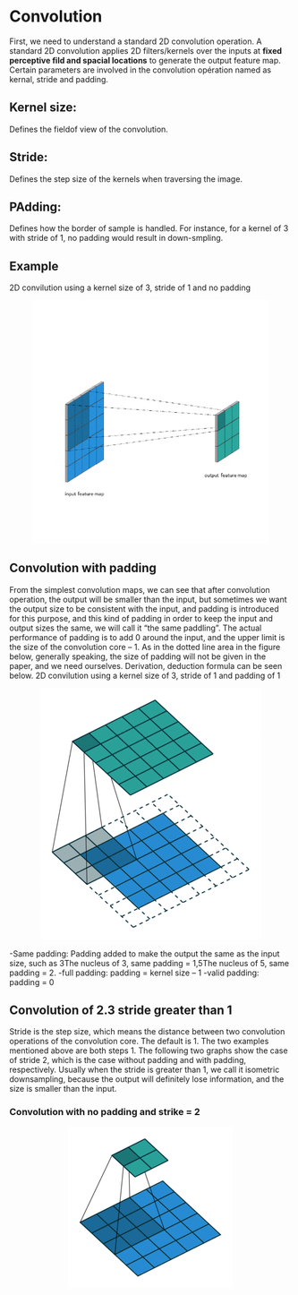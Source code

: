 # Convolution
First, we need to understand a standard 2D convolution operation. A standard 2D convolution applies 2D filters/kernels over the inputs at **fixed perceptive fild and spacial locations** to generate the output feature map. Certain parameters are involved in the convolution opération named as kernal, stride and padding.

## Kernel size:
Defines the fieldof view of the convolution.

## Stride:
Defines the step size of the kernels when traversing the image.

## PAdding:
Defines how the border of sample is handled. For instance, for a kernel of 3 with stride of 1, no padding would result in down-smpling.
## Example
2D convilution using a kernel size of 3, stride of 1 and no padding
<figure>
  <p align="center">
  <img src=Image/conv.gif  with=50%/>
  </p>
</figure>

## Convolution with padding

From the simplest convolution maps, we can see that after convolution operation, the output will be smaller than the input, but sometimes we want the output size to be consistent with the input, and padding is introduced for this purpose, and this kind of padding in order to keep the input and output sizes the same, we will call it “the same paddling”. The actual performance of padding is to add 0 around the input, and the upper limit is the size of the convolution core – 1. As in the dotted line area in the figure below, generally speaking, the size of padding will not be given in the paper, and we need ourselves. Derivation, deduction formula can be seen below.
2D convilution using a kernel size of 3, stride of 1 and padding of 1


<figure>
  <p align="center">
  <img src=Image/convpadding1.gif  with=50%/>
  </p>
</figure>

-Same padding: Padding added to make the output the same as the input size, such as 3The nucleus of 3, same padding = 1,5The nucleus of 5, same padding = 2.
-full padding: padding = kernel size – 1
-valid padding: padding = 0

## Convolution of 2.3 stride greater than 1

Stride is the step size, which means the distance between two convolution operations of the convolution core. The default is 1. The two examples mentioned above are both steps 1. The following two graphs show the case of stride 2, which is the case without padding and with padding, respectively. Usually when the stride is greater than 1, we call it isometric downsampling, because the output will definitely lose information, and the size is smaller than the input.

### Convolution with no padding and strike = 2
<figure>
  <p align="center">
  <img src=Image/convNopaddingStrike2.gif  with=50%/>
  </p>
</figure>
